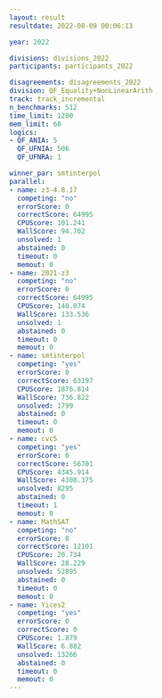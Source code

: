 ```yaml
---
layout: result
resultdate: 2022-08-09 00:06:13

year: 2022

divisions: divisions_2022
participants: participants_2022

disagreements: disagreements_2022
division: QF_Equality+NonLinearArith
track: track_incremental
n_benchmarks: 512
time_limit: 1200
mem_limit: 60
logics:
- QF_ANIA: 5
  QF_UFNIA: 506
  QF_UFNRA: 1

winner_par: smtinterpol
parallel:
- name: z3-4.8.17
  competing: "no"
  errorScore: 0
  correctScore: 64995
  CPUScore: 101.241
  WallScore: 94.702
  unsolved: 1
  abstained: 0
  timeout: 0
  memout: 0
- name: 2021-z3
  competing: "no"
  errorScore: 0
  correctScore: 64995
  CPUScore: 140.074
  WallScore: 133.536
  unsolved: 1
  abstained: 0
  timeout: 0
  memout: 0
- name: smtinterpol
  competing: "yes"
  errorScore: 0
  correctScore: 63197
  CPUScore: 1876.814
  WallScore: 736.822
  unsolved: 1799
  abstained: 0
  timeout: 0
  memout: 0
- name: cvc5
  competing: "yes"
  errorScore: 0
  correctScore: 56701
  CPUScore: 4345.914
  WallScore: 4308.375
  unsolved: 8295
  abstained: 0
  timeout: 1
  memout: 0
- name: MathSAT
  competing: "no"
  errorScore: 0
  correctScore: 12101
  CPUScore: 20.734
  WallScore: 28.229
  unsolved: 52895
  abstained: 0
  timeout: 0
  memout: 0
- name: Yices2
  competing: "yes"
  errorScore: 0
  correctScore: 0
  CPUScore: 1.879
  WallScore: 6.882
  unsolved: 13266
  abstained: 0
  timeout: 0
  memout: 0
---
```

